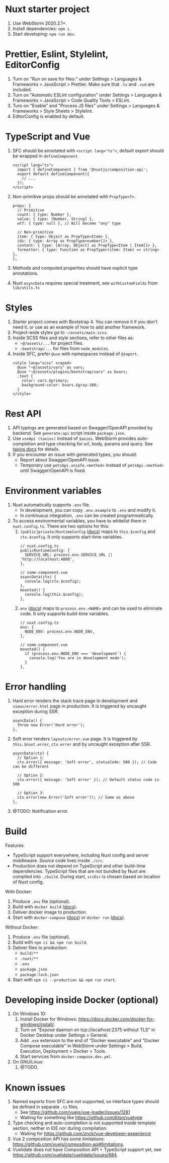 # Nuxt starter project

1. Use WebStorm 2020.2.1+.
2. Install dependencies: `npm i`.
3. Start developing: `npm run dev`.

# Prettier, Eslint, Stylelint, EditorConfig

1. Turn on "Run on save for files:" under Settings > Languages & Frameworks > JavaScript > Prettier. Make sure that `.ts` and `.vue` are included.
2. Turn on "Automatic ESLint configuration" under Settings > Languages & Frameworks > JavaScript > Code Quality Tools > ESLint.
3. Turn on "Enable" and "Process JS files" under Settings > Languages & Frameworks > Style Sheets > Stylelint.
4. EditorConfig is enabled by default.

# TypeScript and Vue

1. SFC should be annotated with `<script lang="ts">`, default export should be wrapped in `defineComponent`.
   ```
   <script lang="ts">
     import { defineComponent } from '@nuxtjs/composition-api';
     export default defineComponent({
       // ...
     });
   </script>
   ```
2. Non-primitive props should be annotated with `PropType<T>`.

   ```
   props: {
     // Primitive
     count: { type: Number },
     value: { type: [Number, String] },
     wtf: { type: null }, // Will become "any" type

     // Non-primitive
     item: { type: Object as PropType<Item> },
     ids: { type: Array as PropType<number[]> },
     content: { type: [Array, Object] as PropType<Item | Item[]> },
     formatter: { type: Function as PropType<(item: Item) => string> },
   },
   ```

3. Methods and computed properties should have explicit type annotations.
4. Nuxt `asyncData` requires special treatment, see `withCustomFields` from `lib/utils.ts`

# Styles

1. Starter project comes with Bootstrap 4. You can remove it if you don't need it,
   or use as an example of how to add another framework.
2. Project-wide styles go to `~/assets/main.scss`.
3. Inside SCSS files and style sections, refer to other files as:
   - `~@/assets/...` for project files.
   - `~bootstrap/...` for files from `node_modules`.
4. Inside SFC, prefer `@use` with namespaces instead of `@import`.
   ```
   <style lang="scss" scoped>
     @use "~@/assets/vars" as vars;
     @use "~@/assets/plugins/bootstrap/vars" as bvars;
     .text {
       color: vars.$primary;
       background-color: bvars.$gray-100;
     }
   </style>
   ```

# Rest API

1. API typings are generated based on Swagger/OpenAPI provided by backend. See `generate:api` script inside `package.json`.
2. Use `useApi (taxios)` instead of `$axios`. WebStorm provides auto-completion and type checking for url, body, params and query.
   See [taxios docs](https://github.com/simplesmiler/taxios/tree/master/packages/taxios) for details.
3. If you encounter an issue with generated types, you should:
   - Report about Swagger/OpenAPI issue.
   - Temporary use `petsApi.unsafe.<method>` instead of `petsApi.<method>` until Swagger/OpenAPI is fixed.

# Environment variables

1. Nuxt automatically supports `.env` file.
   - In development, you can copy `.env.example` to `.env` and modify it.
   - In continuous integration, `.env` can be created programmatically.
2. To access environmental variables, you have to whitelist them in `nuxt.config.ts`. There are two options for this:
   1. `(public|private)RuntimeConfig` ([docs](https://nuxtjs.org/guide/runtime-config)) maps to `this.$config` and `ctx.$config`. It only supports start-time variables.
      ```
      // nuxt.config.ts
      publicRuntimeConfig: {
        SERVICE_URL: process.env.SERVICE_URL || 'http://localhost:4000',
      },
      ```
      ```
      // some-component.vue
      asyncData(ctx) {
        console.log(ctx.$config);
      },
      mounted() {
        console.log(this.$config);
      },
      ```
   2. `env` ([docs](https://nuxtjs.org/api/configuration-env)) maps to `process.env.<NAME>` and can be used to eliminate code. It only supports build-time variables.
      ```
      // nuxt.config.ts
      env: {
        NODE_ENV: process.env.NODE_ENV,
      },
      ```
      ```
      // some-component.vue
      mounted() {
        if (process.env.NODE_ENV === 'development') {
          console.log('You are in development mode');
        }
      },
      ```

# Error handling

1. Hard error renders the stack trace page in development and `views/error.html` page in production.
   It is triggered by uncaught exception during SSR.
   ```
   asyncData() {
     throw new Error('Hard error');
   },
   ```
2. Soft error renders `layouts/error.vue` page.
   It is triggered by `this.$nuxt.error`, `ctx.error` and by uncaught exception after SSR.

   ```
   asyncData(ctx) {
     // Option 1:
     ctx.error({ message: 'Soft error', statusCode: 500 }); // Code can be different

     // Option 2:
     ctx.error({ message: 'Soft error' }); // Default status code is 500

     // Option 3:
     ctx.error(new Error('Soft error')); // Same as above
   },
   ```

3. @TODO: Notification error.

# Build

Features:

- TypeScript support everywhere, including Nuxt config and server middleware.
  Source code lives inside `./src`.
- Production does not depend on TypeScript and other build-time dependencies.
  TypeScript files that are not bundled by Nuxt are compiled into `./build`.
  During start, `srcDir` is chosen based on location of Nuxt config.

With Docker:

1. Produce `.env` file (optional).
2. Build with `docker build` ([docs](https://docs.docker.com/engine/reference/commandline/build/)).
3. Deliver docker image to production.
4. Start with `docker-compose` ([docs](https://docs.docker.com/compose/)) or `docker run` ([docs](https://docs.docker.com/engine/reference/run/)).

Without Docker:

1. Produce `.env` file (optional).
2. Build with `npm ci && npm run build`.
3. Deliver files to production:
   - `build/**`
   - `.nuxt/**`
   - `.env`
   - `package.json`
   - `package-lock.json`
4. Start with `npm ci --production && npm run start`.

# Developing inside Docker (optional)

1. On Windows 10:
   1. Install Docker for Windows: https://docs.docker.com/docker-for-windows/install/.
   2. Turn on "Expose daemon on tcp://localhost:2375 without TLS" in Docker Desktop under Settings > General.
   3. Add `.exe` extension to the end of "Docker executable" and "Docker Compose executable" in WebStorm under Settings > Build, Execution, Deployment > Docker > Tools.
   4. Start services from `docker-compose.dev.yml`.
2. On GNU/Linux:
   1. @TODO.

# Known issues

1. Named exports from SFC are not supported, so interface types should be defined in separate `.ts` files.
   - See https://github.com/vuejs/vue-loader/issues/1281
   - Waiting for something like https://github.com/ktsn/vuetype
2. Type checking and auto-completion is not supported inside template section, neither in IDE nor during compilation.
   - Waiting for https://github.com/znck/vue-developer-experience
3. Vue 2 composition API has some limitations: https://github.com/vuejs/composition-api#limitations.
4. Vuelidate does not have Composition API + TypeScript support yet, see https://github.com/vuelidate/vuelidate/issues/684.
